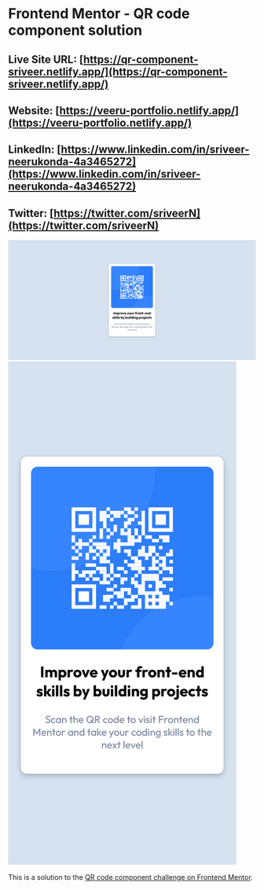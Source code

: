# Frontend Mentor - QR code component solution

## Live Site URL: [https://qr-component-sriveer.netlify.app/](https://qr-component-sriveer.netlify.app/)
## Website: [https://veeru-portfolio.netlify.app/](https://veeru-portfolio.netlify.app/)
## LinkedIn: [https://www.linkedin.com/in/sriveer-neerukonda-4a3465272](https://www.linkedin.com/in/sriveer-neerukonda-4a3465272)
## Twitter: [https://twitter.com/sriveerN](https://twitter.com/sriveerN)

![](./screenshot-desktop.png)
![](./screenshot-mobile.png)

This is a solution to the [QR code component challenge on Frontend Mentor](https://www.frontendmentor.io/challenges/qr-code-component-iux_sIO_H).